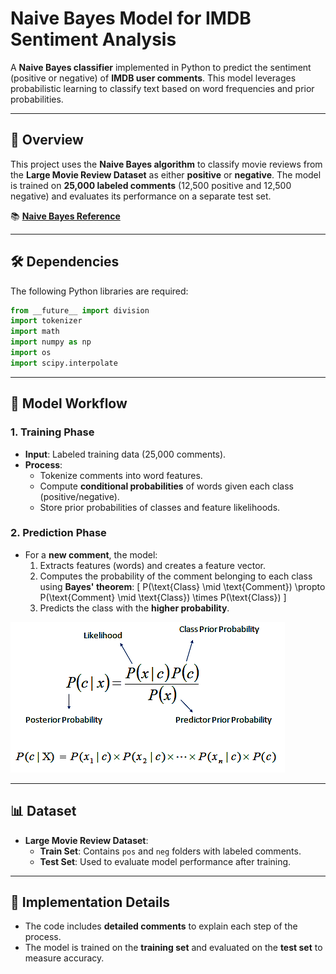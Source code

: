 # Naive Bayes Model for IMDB Sentiment Analysis

A **Naive Bayes classifier** implemented in Python to predict the sentiment (positive or negative) of **IMDB user comments**. This model leverages probabilistic learning to classify text based on word frequencies and prior probabilities.

---

## 📌 Overview
This project uses the **Naive Bayes algorithm** to classify movie reviews from the **Large Movie Review Dataset** as either **positive** or **negative**. The model is trained on **25,000 labeled comments** (12,500 positive and 12,500 negative) and evaluates its performance on a separate test set.

📚 **[Naive Bayes Reference](https://uc-r.github.io/naive_bayes)**

---

## 🛠️ Dependencies
The following Python libraries are required:
```python
from __future__ import division
import tokenizer
import math
import numpy as np
import os
import scipy.interpolate
```

---

## 🔧 Model Workflow

### **1. Training Phase**
- **Input**: Labeled training data (25,000 comments).
- **Process**:
  - Tokenize comments into word features.
  - Compute **conditional probabilities** of words given each class (positive/negative).
  - Store prior probabilities of classes and feature likelihoods.

### **2. Prediction Phase**
- For a **new comment**, the model:
  1. Extracts features (words) and creates a feature vector.
  2. Computes the probability of the comment belonging to each class using **Bayes' theorem**:
     \[
     P(\text{Class} \mid \text{Comment}) \propto P(\text{Comment} \mid \text{Class}) \times P(\text{Class})
     \]
  3. Predicts the class with the **higher probability**.

![Naive Bayes Classifier](naive_bayes_icon.png)

---

## 📊 Dataset
- **Large Movie Review Dataset**:
  - **Train Set**: Contains `pos` and `neg` folders with labeled comments.
  - **Test Set**: Used to evaluate model performance after training.

---

## 📝 Implementation Details
- The code includes **detailed comments** to explain each step of the process.
- The model is trained on the **training set** and evaluated on the **test set** to measure accuracy.
